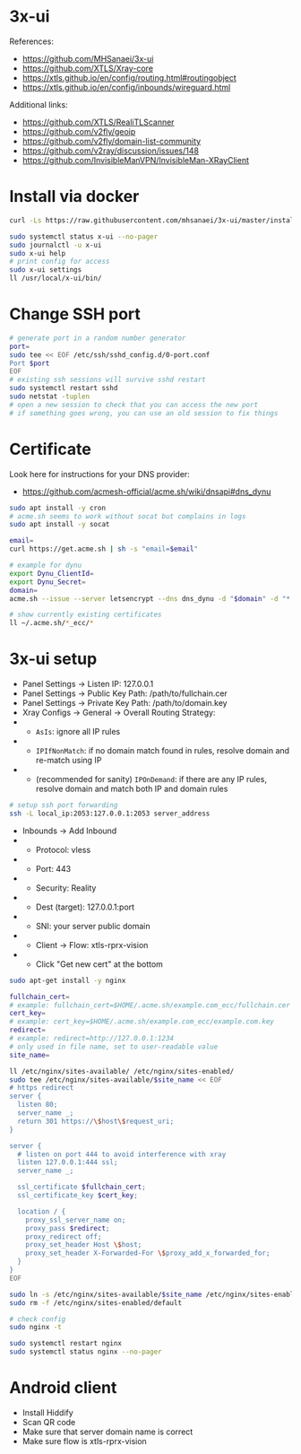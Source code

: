 
# 3x-ui

References:
- https://github.com/MHSanaei/3x-ui
- https://github.com/XTLS/Xray-core
- https://xtls.github.io/en/config/routing.html#routingobject
- https://xtls.github.io/en/config/inbounds/wireguard.html

Additional links:
- https://github.com/XTLS/RealiTLScanner
- https://github.com/v2fly/geoip
- https://github.com/v2fly/domain-list-community
- https://github.com/v2ray/discussion/issues/148
- https://github.com/InvisibleManVPN/InvisibleMan-XRayClient

# Install via docker

```bash
curl -Ls https://raw.githubusercontent.com/mhsanaei/3x-ui/master/install.sh | sudo bash

sudo systemctl status x-ui --no-pager
sudo journalctl -u x-ui
sudo x-ui help
# print config for access
sudo x-ui settings
ll /usr/local/x-ui/bin/
```

# Change SSH port

```bash
# generate port in a random number generator
port=
sudo tee << EOF /etc/ssh/sshd_config.d/0-port.conf
Port $port
EOF
# existing ssh sessions will survive sshd restart
sudo systemctl restart sshd
sudo netstat -tuplen
# open a new session to check that you can access the new port
# if something goes wrong, you can use an old session to fix things
```

# Certificate

Look here for instructions for your DNS provider:
- https://github.com/acmesh-official/acme.sh/wiki/dnsapi#dns_dynu

```bash
sudo apt install -y cron
# acme.sh seems to work without socat but complains in logs
sudo apt install -y socat

email=
curl https://get.acme.sh | sh -s "email=$email"

# example for dynu
export Dynu_ClientId=
export Dynu_Secret=
domain=
acme.sh --issue --server letsencrypt --dns dns_dynu -d "$domain" -d "*.$domain"

# show currently existing certificates
ll ~/.acme.sh/*_ecc/*
```

# 3x-ui setup

- Panel Settings -> Listen IP: 127.0.0.1
- Panel Settings -> Public Key Path: /path/to/fullchain.cer
- Panel Settings -> Private Key Path: /path/to/domain.key
- Xray Configs -> General -> Overall Routing Strategy:
- - `AsIs`: ignore all IP rules
- - `IPIfNonMatch`: if no domain match found in rules, resolve domain and re-match using IP
- - (recommended for sanity) `IPOnDemand`: if there are any IP rules, resolve domain and match both IP and domain rules

```bash
# setup ssh port forwarding
ssh -L local_ip:2053:127.0.0.1:2053 server_address
```

- Inbounds -> Add Inbound
- - Protocol: vless
- - Port: 443
- - Security: Reality
- - Dest (target): 127.0.0.1:port
- - SNI: your server public domain
- - Client -> Flow: xtls-rprx-vision
- - Click "Get new cert" at the bottom

```bash
sudo apt-get install -y nginx

fullchain_cert=
# example: fullchain_cert=$HOME/.acme.sh/example.com_ecc/fullchain.cer
cert_key=
# example: cert_key=$HOME/.acme.sh/example.com_ecc/example.com.key
redirect=
# example: redirect=http://127.0.0.1:1234
# only used in file name, set to user-readable value
site_name=

ll /etc/nginx/sites-available/ /etc/nginx/sites-enabled/
sudo tee /etc/nginx/sites-available/$site_name << EOF
# https redirect
server {
  listen 80;
  server_name _;
  return 301 https://\$host\$request_uri;
}

server {
  # listen on port 444 to avoid interference with xray
  listen 127.0.0.1:444 ssl;
  server_name _;

  ssl_certificate $fullchain_cert;
  ssl_certificate_key $cert_key;

  location / {
    proxy_ssl_server_name on;
    proxy_pass $redirect;
    proxy_redirect off;
    proxy_set_header Host \$host;
    proxy_set_header X-Forwarded-For \$proxy_add_x_forwarded_for;
  }
}
EOF

sudo ln -s /etc/nginx/sites-available/$site_name /etc/nginx/sites-enabled/$site_name
sudo rm -f /etc/nginx/sites-enabled/default

# check config
sudo nginx -t

sudo systemctl restart nginx
sudo systemctl status nginx --no-pager
```

# Android client

- Install Hiddify
- Scan QR code
- Make sure that server domain name is correct
- Make sure flow is xtls-rprx-vision
